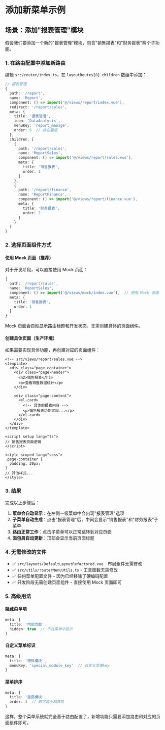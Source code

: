 # 添加新菜单示例

## 场景：添加"报表管理"模块

假设我们要添加一个新的"报表管理"模块，包含"销售报表"和"财务报表"两个子功能。

### 1. 在路由配置中添加新路由

编辑 `src/router/index.ts`，在 `layoutRoutes[0].children` 数组中添加：

```typescript
// 报表管理
{
  path: '/report',
  name: 'Report',
  component: () => import('@/views/report/index.vue'),
  redirect: '/report/sales',
  meta: {
    title: '报表管理',
    icon: 'DataAnalysis',
    menuKey: 'report_manage',
    order: 6  // 排在最后
  },
  children: [
    {
      path: '/report/sales',
      name: 'ReportSales',
      component: () => import('@/views/report/sales.vue'),
      meta: {
        title: '销售报表',
        order: 1
      }
    },
    {
      path: '/report/finance',
      name: 'ReportFinance',
      component: () => import('@/views/report/finance.vue'),
      meta: {
        title: '财务报表',
        order: 2
      }
    }
  ]
}
```

### 2. 选择页面组件方式

#### 使用 Mock 页面（推荐）

对于开发阶段，可以直接使用 Mock 页面：

```typescript
{
  path: '/report/sales',
  name: 'ReportSales',
  component: () => import('@/views/mock/index.vue'),  // 使用 Mock 页面
  meta: {
    title: '销售报表',
    order: 1
  }
}
```

Mock 页面会自动显示路由标题和开发状态，无需创建具体的页面组件。

#### 创建具体页面（生产环境）

如果需要实现具体功能，再创建对应的页面组件：

```vue
<!-- src/views/report/sales.vue -->
<template>
  <div class="page-container">
    <div class="page-header">
      <h2>销售报表</h2>
      <p>查看销售数据统计</p>
    </div>
    
    <div class="page-content">
      <el-card>
        <!-- 具体的报表内容 -->
        <p>销售报表功能实现...</p>
      </el-card>
    </div>
  </div>
</template>

<script setup lang="ts">
// 销售报表页面逻辑
</script>

<style scoped lang="scss">
.page-container {
  padding: 20px;
}
// 其他样式...
</style>
```

### 3. 结果

完成以上步骤后：

1. **菜单会自动显示**：在左侧一级菜单中会出现"报表管理"选项
2. **子菜单自动生成**：点击"报表管理"后，中间会显示"销售报表"和"财务报表"子菜单
3. **路由正常工作**：点击子菜单可以正常跳转到对应页面
4. **面包屑自动更新**：顶部会显示当前页面标题

### 4. 无需修改的文件

- ✅ `src/layouts/DefaultLayoutRefactored.vue` - 布局组件无需修改
- ✅ `src/utils/routerMenuUtils.ts` - 工具函数无需修改
- ✅ 任何菜单配置文件 - 因为已经移除了硬编码配置
- ✅ 开发阶段无需创建页面组件 - 直接使用 Mock 页面即可

### 5. 高级用法

#### 隐藏菜单项
```typescript
meta: {
  title: '内部页面',
  hidden: true  // 不在菜单中显示
}
```

#### 自定义菜单标识
```typescript
meta: {
  title: '特殊模块',
  menuKey: 'special_module_key'  // 自定义菜单key
}
```

#### 菜单排序
```typescript
meta: {
  title: '重要模块',
  order: 1  // 数字越小越靠前
}
```

这样，整个菜单系统就完全基于路由配置了，新增功能只需要添加路由和对应的页面组件即可。